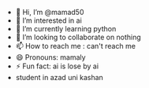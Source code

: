 - 👋 Hi, I’m @mamad50
- 👀 I’m interested in ai
- 🌱 I’m currently learning python
- 💞️ I’m looking to collaborate on nothing 
- 📫 How to reach me : can't reach me
- 😄 Pronouns: mamaly
- ⚡ Fun fact: ai is lose by ai
- student in azad uni kashan

<!---
mamad50/mamad50 is a ✨ special ✨ repository because its `README.md` (this file) appears on your GitHub profile.
You can click the Preview link to take a look at your changes.
--->
